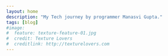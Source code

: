 ```yaml
---
layout: home
description: "My Tech journey by programmer Manasvi Gupta."
tags: [blog]
#image:
#  feature: texture-feature-01.jpg
#  credit: Texture Lovers
#  creditlink: http://texturelovers.com
---
```

